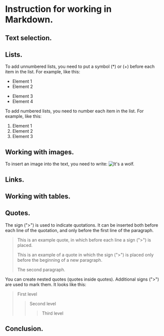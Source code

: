 # Instruction for working in Markdown.

## Text selection.

## Lists.

To add unnumbered lists, you need to put a symbol (*) or (+) before each item in the list. For example, like this:
* Element 1
* Element 2
+ Element 3
+ Element 4
  
To add numbered lists, you need to number each item in the list. For example, like this:
1. Element 1
2. Element 2
3. Element 3

## Working with images.

To insert an image into the text, you need to write:
![It's a wolf.](wolf.jpg)

## Links.



## Working with tables.

## Quotes.

The sign (">") is used to indicate quotations.  It can be inserted both before each line of the quotation, and only before the first line of the paragraph. 

> This is an example quote,
> in which before each line
> a sign (">") is placed.
> 
> This is an example of a quote in which the sign (">") is placed only before the beginning of a new paragraph.
> 
> The second paragraph.

You can create nested quotes (quotes inside quotes). Additional signs (">") are used to mark them. 
It looks like this:

> First level
>> Second level
>>> Third level

## Conclusion.